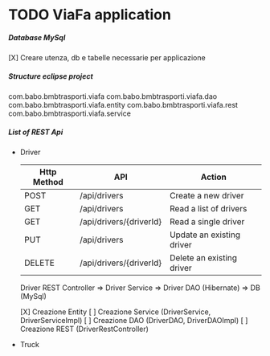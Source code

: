 # TODO ViaFa application

##### Database MySql

 [X] Creare utenza, db e tabelle necessarie per applicazione

##### Structure eclipse project

com.babo.bmbtrasporti.viafa
com.babo.bmbtrasporti.viafa.dao
com.babo.bmbtrasporti.viafa.entity
com.babo.bmbtrasporti.viafa.rest
com.babo.bmbtrasporti.viafa.service

##### List of REST Api

- Driver

  Http Method |	 		API            |  Action
  ------------|------------------------|-------------------------
  POST        | /api/drivers           | Create a new driver
  GET         | /api/drivers           | Read a list of drivers
  GET         | /api/drivers/{driverId}| Read a single driver
  PUT         | /api/drivers           | Update an existing driver
  DELETE      | /api/drivers/{driverId}| Delete an existing driver
  
  
  Driver REST Controller => Driver Service => Driver DAO (Hibernate) => DB (MySql)
  
  [X] Creazione Entity
  [ ] Creazione Service (DriverService, DriverServiceImpl)
  [ ] Creazione DAO (DriverDAO, DriverDAOImpl)
  [ ] Creazione REST (DriverRestController)
  
- Truck
  